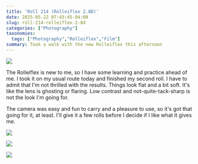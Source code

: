 ```yaml
---
title: 'Roll 214 (Rolleiflex 2.8D)'
date: 2025-05-22 07:43:45-04:00
slug: roll-214-rolleiflex-2-8d
categories: ["Photography"]
taxonomies:
  tags: ["Photography","Rolleiflex","Film"]
summary: Took a walk with the new Rolleiflex this afternoon
---
```


![ ](https://live.staticflickr.com/65535/54539660239_7d82952fbf_b.jpg " ")

The Rolleiflex is new to me, so I have some learning and practice ahead of me. I took it on my usual route today and finished my second roll. I have to admit that I'm not thrilled with the results. Things look flat and a bit soft. It's like the lens is ghosting or flaring. Low contrast and not-quite-tack-sharp is not the look I'm going for.

The camera was easy and fun to carry and a pleasure to use, so it's got that going for it, at least. I'll give it a few rolls before I decide if I like what it gives me.

[![](https://live.staticflickr.com/65535/54539478321_b1c4b140ee_b.jpg)](https://flic.kr/p/2r6t5M8)

[![](https://live.staticflickr.com/65535/54538598352_cd62b0ea9b_b.jpg)](https://flickr.com/photos/jbaty/54538598352/in/dateposted-public/)

[![](https://live.staticflickr.com/65535/54539714653_e9aaf6a529_b.jpg)](https://www.flickr.com/photos/jbaty/54539714653/in/dateposted-public/)
